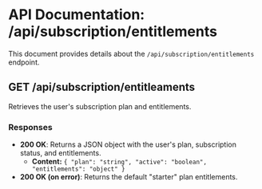 # API Documentation: /api/subscription/entitlements

This document provides details about the `/api/subscription/entitlements` endpoint.

## GET /api/subscription/entitleaments

Retrieves the user's subscription plan and entitlements.

### Responses

- **200 OK**: Returns a JSON object with the user's plan, subscription status, and entitlements.
  - **Content:** `{ "plan": "string", "active": "boolean", "entitlements": "object" }`
- **200 OK (on error)**: Returns the default "starter" plan entitlements.
